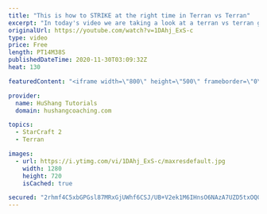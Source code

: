 ```yaml
---
title: "This is how to STRIKE at the right time in Terran vs Terran"
excerpt: "In today's video we are taking a look at a terran vs terran game I played that showcases some patience and how I like to calculate when it's the correct time to attack!  Coaching -------------------------------------------------------------------------- Website: https://www.hushangcoaching.com  Interested"
originalUrl: https://youtube.com/watch?v=1DAhj_ExS-c
type: video
price: Free
length: PT14M38S
publishedDateTime: 2020-11-30T03:09:32Z
heat: 130

featuredContent: "<iframe width=\"800\" height=\"500\" frameborder=\"0\" src=\"https://www.youtube.com/embed/1DAhj_ExS-c\" allow=\"accelerometer; autoplay; encrypted-media; gyroscope; picture-in-picture\" allowfullscreen></iframe>"

provider:
  name: HuShang Tutorials
  domain: hushangcoaching.com

topics:
  - StarCraft 2
  - Terran

images:
  - url: https://i.ytimg.com/vi/1DAhj_ExS-c/maxresdefault.jpg
    width: 1280
    height: 720
    isCached: true

secured: "2rhmf4C5xbGPGsl87MRxGjUWhf6CSJ/UB+V2ek1M6IHnsO6NAzA7UZD5txOQ08a/U0L/rsvKpr25NWm4mdiqitgQLGT1Bhh12jFTZuFLnMPBwm7ncAF8fQM3kUtZiRTi9SdAMciBboUwyc9PlG9vwxlGYkqPYYk7Jvga9geZ6WjP5RMFBT1xTl0f0PBUsDcK3qeiN34aQ28QK5qZnNtpKZn2db5ZQQQG4sS7B3I/oQCBJSE0qC8NYsoxFbAJiJXUs7D9tE3cHEB9Z8YbeE7JHgCb1u9jVXZ1pGsEsrH9od6L+c7AccdcLSamRqYrHiQErWqZawMx7wiqLJ++dAW1PslLazE2/UUsSCdaUG8LKRUxqUKs3QcoRSNbwKUdsecXBzPm9UkLfPTAJZ4pXu3v1RggIWizuaj0/Ca6hTANTlg=;oLb8rHQEIT3nv4zbdHY40g=="
---
```


